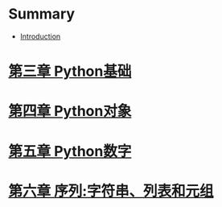 # Summary

* [Introduction](README.md)

# [第三章 Python基础](Chapter3/Chapter3_exercises_answers.md)
# [第四章 Python对象](Chapter4/Chapter4_exercises_answers.md)
# [第五章 Python数字](Chapter5/Chapter5_exercises_answers.md)
# [第六章 序列:字符串、列表和元组](Chapter6/Chapter6_exercises_answers.md)